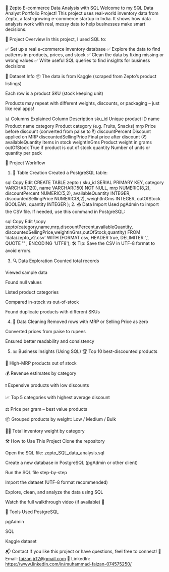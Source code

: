 🛒 Zepto E-commerce Data Analysis with SQL
Welcome to my SQL Data Analyst Portfolio Project!
This project uses real-world inventory data from Zepto, a fast-growing e-commerce startup in India.
It shows how data analysts work with real, messy data to help businesses make smart decisions.

📌 Project Overview
In this project, I used SQL to:

✅ Set up a real e-commerce inventory database
✅ Explore the data to find patterns in products, prices, and stock
✅ Clean the data by fixing missing or wrong values
✅ Write useful SQL queries to find insights for business decisions

📁 Dataset Info
📦 The data is from Kaggle (scraped from Zepto’s product listings)

Each row is a product SKU (stock keeping unit)

Products may repeat with different weights, discounts, or packaging – just like real apps!

📊 Columns Explained
Column	Description
sku_id	Unique product ID
name	Product name
category	Product category (e.g. Fruits, Snacks)
mrp	Price before discount (converted from paise to ₹)
discountPercent	Discount applied on MRP
discountedSellingPrice	Final price after discount (₹)
availableQuantity	Items in stock
weightInGms	Product weight in grams
outOfStock	True if product is out of stock
quantity	Number of units or quantity per pack

🔧 Project Workflow
1. 🧱 Table Creation
Created a PostgreSQL table:

sql
Copy
Edit
CREATE TABLE zepto (
  sku_id SERIAL PRIMARY KEY,
  category VARCHAR(120),
  name VARCHAR(150) NOT NULL,
  mrp NUMERIC(8,2),
  discountPercent NUMERIC(5,2),
  availableQuantity INTEGER,
  discountedSellingPrice NUMERIC(8,2),
  weightInGms INTEGER,
  outOfStock BOOLEAN,
  quantity INTEGER
);
2. 📥 Data Import
Used pgAdmin to import the CSV file.
If needed, use this command in PostgreSQL:

sql
Copy
Edit
\copy zepto(category,name,mrp,discountPercent,availableQuantity,
            discountedSellingPrice,weightInGms,outOfStock,quantity)
FROM 'data/zepto_v2.csv' 
WITH (FORMAT csv, HEADER true, DELIMITER ',', QUOTE '"', ENCODING 'UTF8');
🛠 Tip: Save the CSV in UTF-8 format to avoid errors.

3. 🔍 Data Exploration
Counted total records

Viewed sample data

Found null values

Listed product categories

Compared in-stock vs out-of-stock

Found duplicate products with different SKUs

4. 🧹 Data Cleaning
Removed rows with MRP or Selling Price as zero

Converted prices from paise to rupees

Ensured better readability and consistency

5. 📊 Business Insights (Using SQL)
🏆 Top 10 best-discounted products

🚫 High-MRP products out of stock

💰 Revenue estimates by category

❗ Expensive products with low discounts

📈 Top 5 categories with highest average discount

⚖️ Price per gram – best value products

📦 Grouped products by weight: Low / Medium / Bulk

🏋️‍♀️ Total inventory weight by category

🛠 How to Use This Project
Clone the repository

Open the SQL file: zepto_SQL_data_analysis.sql

Create a new database in PostgreSQL (pgAdmin or other client)

Run the SQL file step-by-step

Import the dataset (UTF-8 format recommended)

Explore, clean, and analyze the data using SQL

Watch the full walkthrough video (if available) 🎥

📌 Tools Used
PostgreSQL

pgAdmin

SQL

Kaggle dataset

📬 Contact
If you like this project or have questions, feel free to connect!
📧 Email: faizan.jr12@gmail.com
🔗 LinkedIn: https://www.linkedin.com/in/muhammad-faizan-074575250/
